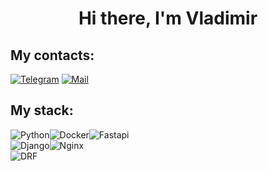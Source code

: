 <h1 align="center">Hi there, I'm Vladimir</h1>
<h2 align="left">My contacts:</h2>
<a href="https://t.me/Adrenaline17" rel="nofollow"><img src="https://camo.githubusercontent.com/04562e8e30d2c0d8fd2081059b06726dde7137b9cc5248ad64b777ae26a4ae13/68747470733a2f2f696d672e736869656c64732e696f2f62616467652f54656c656772616d2d6f72616e67653f6c6f676f3d74656c656772616d266c6f676f436f6c6f723d7768697465" alt="Telegram" data-canonical-src="https://img.shields.io/badge/Telegram-orange?logo=telegram&amp;logoColor=white" style="max-width: 100%;"></a>
<a href="mailto:adrenaline17@mail.ru"><img src="https://camo.githubusercontent.com/768d86ecdee1d5b7f2945f3f0876f021502b5ddbf9b4f3cd324a59fc200b9b67/68747470733a2f2f696d672e736869656c64732e696f2f62616467652f456d61696c2d7265643f6c6f676f3d676d61696c266c6f676f436f6c6f723d7768697465" alt="Mail" data-canonical-src="https://img.shields.io/badge/Email-red?logo=gmail&amp;logoColor=white" style="max-width: 100%;"></a>
<h2 align="left">My stack:</h2>
<img src="https://img.shields.io/badge/python-3670A0?style=for-the-badge&logo=python&logoColor=ffdd54" alt="Python" style="max-width: 100%;"><img src="https://img.shields.io/badge/docker-%230db7ed.svg?style=for-the-badge&logo=docker&logoColor=white" alt="Docker" style="max-width: 100%;"><img src="https://img.shields.io/badge/FastAPI-005571?style=for-the-badge&logo=fastapi" alt="Fastapi" style="max-width: 100%;">
<div><img src="https://img.shields.io/badge/django-%23092E20.svg?style=for-the-badge&logo=django&logoColor=white" alt="Django" style="max-width: 100%;"><img src="https://img.shields.io/badge/nginx-%23009639.svg?style=for-the-badge&logo=nginx&logoColor=white" alt="Nginx" style="max-width: 100%;"></div>
<img src="https://img.shields.io/badge/DJANGO-REST-ff1709?style=for-the-badge&logo=django&logoColor=white&color=ff1709&labelColor=gray" alt="DRF" style="max-width: 100%;">
<!--
## Hi there 👋
**AdriYP/AdriYP** is a ✨ _special_ ✨ repository because its `README.md` (this file) appears on your GitHub profile.

Here are some ideas to get you started:

- 🔭 I’m currently working on ...
- 🌱 I’m currently learning ...
- 👯 I’m looking to collaborate on ...
- 🤔 I’m looking for help with ...
- 💬 Ask me about ...
- 📫 How to reach me: ...
- 😄 Pronouns: ...
- ⚡ Fun fact: ...
-->
